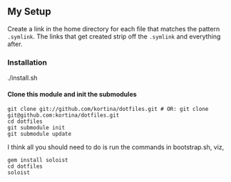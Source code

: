 ## My Setup

Create a link in the home directory for each file that matches the pattern
`.symlink`.  The links that get created strip off the `.symlink` and everything
after.

### Installation

./install.sh

#### Clone this module and init the submodules

    git clone git://github.com/kortina/dotfiles.git # OR: git clone git@github.com:kortina/dotfiles.git
    cd dotfiles
    git submodule init
    git submodule update

I think all you should need to do is run the commands in bootstrap.sh, viz,

    gem install soloist
    cd dotfiles
    soloist


